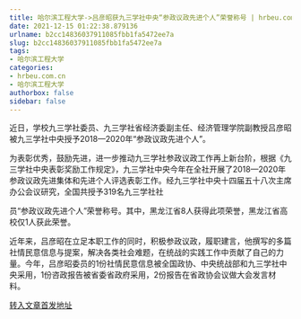 ```yaml
---
title: 哈尔滨工程大学->吕彦昭获九三学社中央“参政议政先进个人”荣誉称号 | hrbeu.com.cn
date: 2021-12-15 01:22:38.879136
urlname: b2cc14836037911085fbb1fa5472ee7a
slug: b2cc14836037911085fbb1fa5472ee7a
tags: 
- 哈尔滨工程大学
categories:
- hrbeu.com.cn
- 哈尔滨工程大学
authorbox: false
sidebar: false
---
```

近日，学校九三学社委员、九三学社省经济委副主任、经济管理学院副教授吕彦昭被九三学社中央授予2018—2020年“参政议政先进个人”。

为表彰优秀，鼓励先进，进一步推动九三学社参政议政工作再上新台阶，根据《九三学社中央表彰奖励工作规定》，九三学社中央今年在全社开展了2018—2020年参政议政先进集体和先进个人评选表彰工作。经九三学社中央十四届五十八次主席办公会议研究，全国共授予319名九三学社社
<!--more-->
员“参政议政先进个人”荣誉称号。其中，黑龙江省8人获得此项荣誉，黑龙江省高校仅1人获此荣誉。

近年来，吕彦昭在立足本职工作的同时，积极参政议政，履职建言，他撰写的多篇社情民意信息与提案，解决各类社会难题，在统战的实践工作中贡献了自己的力量。今年，吕彦昭委员的1份社情民意信息被全国政协、中央统战部和九三学社中央采用，1份咨政报告被省委省政府采用，2份报告在省政协会议做大会发言材料。



[转入文章首发地址](http://gongxue.cn/info/1015/69096.htm)